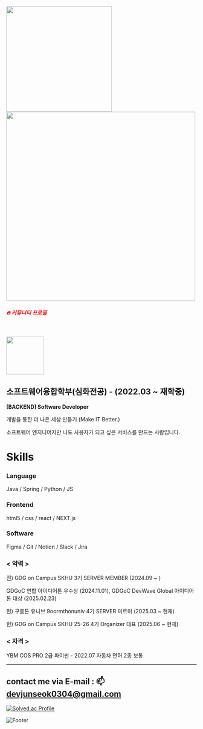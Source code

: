 
<img src="https://github.com/user-attachments/assets/786dedcc-0379-434f-977c-51104f664e95" width="279" />
<img src="https://github.com/user-attachments/assets/795115fb-4e94-4ee8-bcc1-f20c63135855" width="500" />
<h5><span style="color:#ff0000">🔥 커뮤니티 프로필 </span></h5>
<br>

 <img src="https://github.com/user-attachments/assets/f1976ac1-7fa7-492e-b590-b2dd4645b70a" width="100" /> <h2> 소프트웨어융합학부(심화전공) - (2022.03 ~ 재학중)</h2>
**[BACKEND] Software Developer**

개발을 통한 더 나은 세상 만들기 (Make IT Better.)

소프트웨어 엔지니어지만 나도 사용자가 되고 싶은 서비스를 만드는 사람입니다.

# Skills

### Language
Java / Spring / Python / JS 
<br>

### Frontend
html5 / css / react / NEXT.js

### Software
Figma / Git / Notion / Slack / Jira


### < 약력 >

전) GDG on Campus SKHU 3기 SERVER MEMBER (2024.09 ~ )

GDGoC 연합 아이디어톤 우수상 (2024.11.01), GDGoC DevWave Global 아이디어톤 대상 (2025.02.23)

현) 구름톤 유니브 9oormthonuniv 4기 SERVER 미르미 (2025.03 ~ 현재)

현) GDG on Campus SKHU 25-26 4기 Organizer 대표 (2025.06 ~ 현재)



### < 자격 >

YBM COS PRO 2급 파이썬 - 2022.07
자동차 면허 2종 보통 

---
## contact me via E-mail : 📫 devjunseok0304@gmail.com

[![Solved.ac Profile](http://mazassumnida.wtf/api/v2/generate_badge?boj=wicaduce)](https://solved.ac/wicaduce/)





![Footer](https://capsule-render.vercel.app/api?type=waving&color=gradient&height=200&section=footer)
